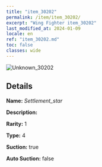 ```yaml
---
title: "item_30202"
permalink: /item/item_30202/
excerpt: "Wing Fighter item_30202"
last_modified_at: 2024-01-09
locale: en
ref: "item_30202.md"
toc: false
classes: wide
---
```



 ![Unknown_30202](/images/item/Settlement_star_p.png)



## Details

 **Name:** *Settlement_star* 

 **Description:** 

 **Rarity:** 1 

 **Type:** 4 

 **Suction:** true 

 **Auto Suction:** false 


